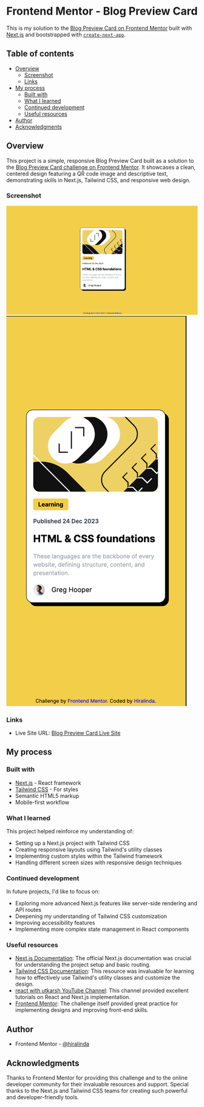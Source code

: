 # Frontend Mentor - Blog Preview Card

This is my solution to the [Blog Preview Card on Frontend Mentor](https://www.frontendmentor.io/challenges/blog-preview-card-ckPaj01IcS) built with [Next.js](https://nextjs.org/) and bootstrapped with [`create-next-app`](https://github.com/vercel/next.js/tree/canary/packages/create-next-app).

## Table of contents

- [Overview](#overview)
  - [Screenshot](#screenshot)
  - [Links](#links)
- [My process](#my-process)
  - [Built with](#built-with)
  - [What I learned](#what-i-learned)
  - [Continued development](#continued-development)
  - [Useful resources](#useful-resources)
- [Author](#author)
- [Acknowledgments](#acknowledgments)

## Overview

This project is a simple, responsive Blog Preview Card built as a solution to the [Blog Preview Card challenge on Frontend Mentor](https://www.frontendmentor.io/challenges/qr-code-component-iux_sIO_H). It showcases a clean, centered design featuring a QR code image and descriptive text, demonstrating skills in Next.js, Tailwind CSS, and responsive web design.

### Screenshot

![Desktop preview](./desktop-preview.png)
![Mobile preview](./mobile-preview.png)

### Links

- Live Site URL: [Blog Preview Card Live Site]()

## My process

### Built with

- [Next.js](https://nextjs.org/) - React framework
- [Tailwind CSS](https://tailwindcss.com/) - For styles
- Semantic HTML5 markup
- Mobile-first workflow

### What I learned

This project helped reinforce my understanding of:
- Setting up a Next.js project with Tailwind CSS
- Creating responsive layouts using Tailwind's utility classes
- Implementing custom styles within the Tailwind framework
- Handling different screen sizes with responsive design techniques

### Continued development

In future projects, I'd like to focus on:
- Exploring more advanced Next.js features like server-side rendering and API routes
- Deepening my understanding of Tailwind CSS customization
- Improving accessibility features
- Implementing more complex state management in React components

### Useful resources

- [Next.js Documentation](https://nextjs.org/docs): The official Next.js documentation was crucial for understanding the project setup and basic routing.
- [Tailwind CSS Documentation](https://tailwindcss.com/docs): This resource was invaluable for learning how to effectively use Tailwind's utility classes and customize the design.
- [react with utkarsh YouTube Channel](https://www.youtube.com/watch?v=rDJPbot4Frc&ab_channel=reactwithutkarsh):  This channel provided excellent tutorials on React and Next.js implementation.
- [Frontend Mentor](https://www.frontendmentor.io): The challenge itself provided great practice for implementing designs and improving front-end skills.

## Author

- Frontend Mentor - [@hiralinda](https://www.frontendmentor.io/profile/hiralinda)

## Acknowledgments

Thanks to Frontend Mentor for providing this challenge and to the online developer community for their invaluable resources and support. Special thanks to the Next.js and Tailwind CSS teams for creating such powerful and developer-friendly tools.
